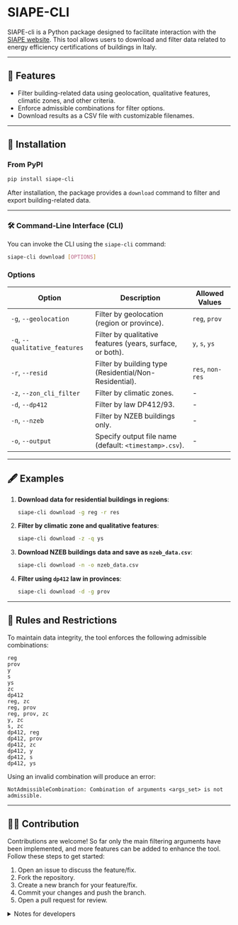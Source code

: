 # SIAPE-CLI

SIAPE-cli is a Python package designed to facilitate interaction with the [SIAPE website](https://siape.enea.it/). This tool allows users to download and filter data related to energy efficiency certifications of buildings in Italy.

---

## 🌟 Features

- Filter building-related data using geolocation, qualitative features, climatic zones, and other criteria.
- Enforce admissible combinations for filter options.
- Download results as a CSV file with customizable filenames.

---

## 🚀 Installation

### From PyPI

```bash
pip install siape-cli
```

After installation, the package provides a `download` command to filter and export building-related data.

---

### 🛠️ Command-Line Interface (CLI)

You can invoke the CLI using the `siape-cli` command:

```bash
siape-cli download [OPTIONS]
```

### Options

| Option                   | Description                                           | Allowed Values       |
|--------------------------|-------------------------------------------------------|----------------------|
| `-g`, `--geolocation`    | Filter by geolocation (region or province).           | `reg`, `prov`        |
| `-q`, `--qualitative_features` | Filter by qualitative features (years, surface, or both). | `y`, `s`, `ys`        |
| `-r`, `--resid`          | Filter by building type (Residential/Non-Residential).| `res`, `non-res`     |
| `-z`, `--zon_cli_filter` | Filter by climatic zones.                             | -                    |
| `-d`, `--dp412`          | Filter by law DP412/93.                               | -                    |
| `-n`, `--nzeb`           | Filter by NZEB buildings only.                        | -                    |
| `-o`, `--output`         | Specify output file name (default: `<timestamp>.csv`).| -                    |

---

## 🖋️ Examples

1. **Download data for residential buildings in regions**:
   ```bash
   siape-cli download -g reg -r res
   ```

2. **Filter by climatic zone and qualitative features**:
   ```bash
   siape-cli download -z -q ys
   ```

3. **Download NZEB buildings data and save as `nzeb_data.csv`**:
   ```bash
   siape-cli download -n -o nzeb_data.csv
   ```

4. **Filter using `dp412` law in provinces**:
   ```bash
   siape-cli download -d -g prov
   ```

---

## 🚫 Rules and Restrictions

To maintain data integrity, the tool enforces the following admissible combinations:

```
reg
prov
y
s
ys
zc
dp412
reg, zc
reg, prov
reg, prov, zc
y, zc
s, zc
dp412, reg
dp412, prov
dp412, zc
dp412, y
dp412, s
dp412, ys
```

Using an invalid combination will produce an error:
```plaintext
NotAdmissibleCombination: Combination of arguments <args_set> is not admissible.
```

---
 
## 🧑‍💻 Contribution

Contributions are welcome! So far only the main filtering arguments have been implemented, and more features can be added to enhance the tool. Follow these steps to get started:

1. Open an issue to discuss the feature/fix.
2. Fork the repository.
3. Create a new branch for your feature/fix.
4. Commit your changes and push the branch.
5. Open a pull request for review.

<details>
  <summary>Notes for developers</summary>
  This project uses [Poetry](https://python-poetry.org/) for dependency management. To install the required dependencies, run:
  
  ```bash
   git clone https://github.com/NauelSerraino/SIAPE.git
   cd SIAPE
   poetry install
   poetry shell # Activate the virtual environment
   ```

   To test the package, run:
   ```bash
   siape-cli download
   ```
   __Note__: The command will reflect the latest changes made to the package.

   To run the tests, use:
   ```bash
   python test/test_cli_mock.py
   python test/test_cli.py
   ```

---

## 📜 License

This project is licensed under the [MIT License](LICENSE).